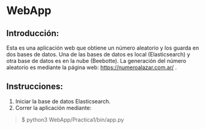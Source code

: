 # WebApp
## Introducción:
Esta es una aplicación web que obtiene un número aleatorio y los guarda en dos bases de datos.
Una de las bases de datos es local (Elasticsearch) y otra base de datos es en la nube (Beebotte). La generación del número aleatorio es mediante la página web: https://numeroalazar.com.ar/ .
## Instrucciones:
1. Iniciar la base de datos Elasticsearch.
2. Correr la aplicación mediante: 
> $ python3 WebApp/Practica1/bin/app.py
